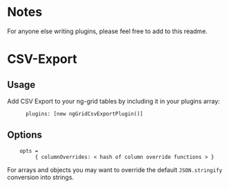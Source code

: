 Notes
=====

For anyone else writing plugins, please feel free to add to this readme.

CSV-Export
==========

Usage
-----

Add CSV Export to your ng-grid tables by including it in your plugins array:

          plugins: [new ngGridCsvExportPlugin()]

Options
-------

        opts =
             { columnOverrides: < hash of column override functions > }

For arrays and objects you may want to override the default `JSON.stringify`
conversion into strings.


